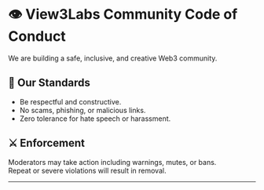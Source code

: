 # 👁 View3Labs Community Code of Conduct

We are building a safe, inclusive, and creative Web3 community.

## 🪬 Our Standards
- Be respectful and constructive.
- No scams, phishing, or malicious links.
- Zero tolerance for hate speech or harassment.

## ⚔️ Enforcement
Moderators may take action including warnings, mutes, or bans.  
Repeat or severe violations will result in removal.

---
